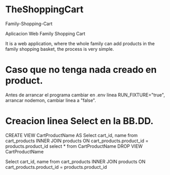 # TheShoppingCart

Family-Shopping-Cart

Aplicacion Web Family Shopping Cart

It is a web application, where the whole family can add products in the family shopping basket, the process is very simple.

# Caso que no tenga nada creado en product.
Antes de arrancar el programa cambiar en .env linea RUN_FIXTURE="true", arrancar nodemon, cambiar linea a "false".

# Creacion linea Select en la BB.DD.
CREATE VIEW CartProductName AS Select cart_id, name from cart_products INNER JOIN products ON cart_products.product_id = products.product_id
select * from CartProductName 
DROP VIEW CartProductName 

Select cart_id, name from cart_products INNER JOIN products ON cart_products.product_id = products.product_id